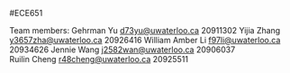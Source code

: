#ECE651

Team members:
Gehrman Yu          d73yu@uwaterloo.ca                 20911302
Yijia Zhang           y3657zha@uwaterloo.ca            20926416  William
Amber Li              f97li@uwaterloo.ca 		   20934626
Jennie Wang          j2582wan@uwaterloo.ca           20906037          
Ruilin Cheng	    r48cheng@uwaterloo.ca            20925511